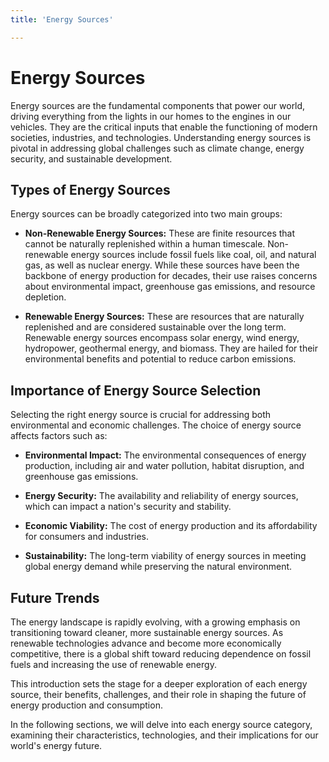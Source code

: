 ```yaml
---
title: 'Energy Sources'

---
```


# Energy Sources

Energy sources are the fundamental components that power our world, driving everything from the lights in our homes to the engines in our vehicles. They are the critical inputs that enable the functioning of modern societies, industries, and technologies. Understanding energy sources is pivotal in addressing global challenges such as climate change, energy security, and sustainable development.

## Types of Energy Sources

Energy sources can be broadly categorized into two main groups:

- **Non-Renewable Energy Sources:** These are finite resources that cannot be naturally replenished within a human timescale. Non-renewable energy sources include fossil fuels like coal, oil, and natural gas, as well as nuclear energy. While these sources have been the backbone of energy production for decades, their use raises concerns about environmental impact, greenhouse gas emissions, and resource depletion.

- **Renewable Energy Sources:** These are resources that are naturally replenished and are considered sustainable over the long term. Renewable energy sources encompass solar energy, wind energy, hydropower, geothermal energy, and biomass. They are hailed for their environmental benefits and potential to reduce carbon emissions.

## Importance of Energy Source Selection

Selecting the right energy source is crucial for addressing both environmental and economic challenges. The choice of energy source affects factors such as:

- **Environmental Impact:** The environmental consequences of energy production, including air and water pollution, habitat disruption, and greenhouse gas emissions.
  
- **Energy Security:** The availability and reliability of energy sources, which can impact a nation's security and stability.
  
- **Economic Viability:** The cost of energy production and its affordability for consumers and industries.

- **Sustainability:** The long-term viability of energy sources in meeting global energy demand while preserving the natural environment.

## Future Trends

The energy landscape is rapidly evolving, with a growing emphasis on transitioning toward cleaner, more sustainable energy sources. As renewable technologies advance and become more economically competitive, there is a global shift toward reducing dependence on fossil fuels and increasing the use of renewable energy.

This introduction sets the stage for a deeper exploration of each energy source, their benefits, challenges, and their role in shaping the future of energy production and consumption.

In the following sections, we will delve into each energy source category, examining their characteristics, technologies, and their implications for our world's energy future.
